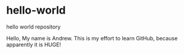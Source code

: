 # hello-world
hello world repository
 
Hello,
My name is Andrew. This is my effort to learn GitHub, because apparently it is HUGE!
